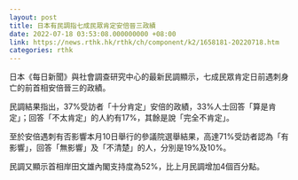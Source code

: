 ```yaml
---
layout: post
title: 日本有民調指七成民眾肯定安倍晉三政績
date: 2022-07-18 03:53:08.000000000 +08:00
link: https://news.rthk.hk/rthk/ch/component/k2/1658181-20220718.htm
categories: rthk
---
```


日本《每日新聞》與社會調查研究中心的最新民調顯示，七成民眾肯定日前遇刺身亡的前首相安倍晉三的政績。

民調結果指出，37%受訪者「十分肯定」安倍的政績，33%人士回答「算是肯定」；回答「不太肯定」的人約有17%，其餘是說「完全不肯定」。

至於安倍遇刺有否影響本月10日舉行的參議院選舉結果，高達71%受訪者認為「有影響」，回答「無影響」及「不清楚」的人，分別是19%及10%。

民調又顯示首相岸田文雄內閣支持度為52%，比上月民調增加4個百分點。

